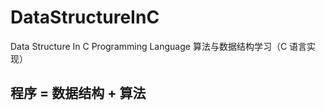 # DataStructureInC
Data Structure  In C Programming  Language 
算法与数据结构学习（C 语言实现）

## 程序 = 数据结构 + 算法
